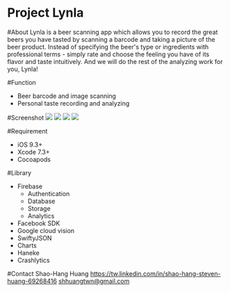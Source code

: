 # Project Lynla

#About
Lynla is a beer scanning app which allows you to record the great beers you have tasted by scanning a barcode and taking a picture of the beer product. Instead of specifying the beer's type or ingredients with professional terms - simply rate and choose the feeling you have of its flavor and taste intuitively. And we will do the rest of the analyzing work for you, Lynla!

#Function
* Beer barcode and image scanning
* Personal taste recording and analyzing

#Screenshot
![](https://firebasestorage.googleapis.com/v0/b/projectbeer-985cf.appspot.com/o/app_screenshot%2FLynla01.png?alt=media&token=03bad56e-ffa0-4a8c-a93b-aaa3888a7d40)
![](https://firebasestorage.googleapis.com/v0/b/projectbeer-985cf.appspot.com/o/app_screenshot%2FLynla02.png?alt=media&token=34e0805a-aa32-4cd9-82a3-b9d978926290)
![](https://firebasestorage.googleapis.com/v0/b/projectbeer-985cf.appspot.com/o/app_screenshot%2FLynla03.png?alt=media&token=2bb84ee7-9b56-47e1-8199-13293993d935)
![](https://firebasestorage.googleapis.com/v0/b/projectbeer-985cf.appspot.com/o/app_screenshot%2FLynla04.png?alt=media&token=745e16d5-c937-4d10-9e52-c6fded2b0028)

#Requirement
* iOS 9.3+
* Xcode 7.3+
* Cocoapods

#Library
* Firebase
  * Authentication
  * Database
  * Storage
  * Analytics
* Facebook SDK
* Google cloud vision
* SwiftyJSON
* Charts
* Haneke
* Crashlytics

#Contact
Shao-Hang Huang
https://tw.linkedin.com/in/shao-hang-steven-huang-69268416
shhuangtwn@gmail.com
